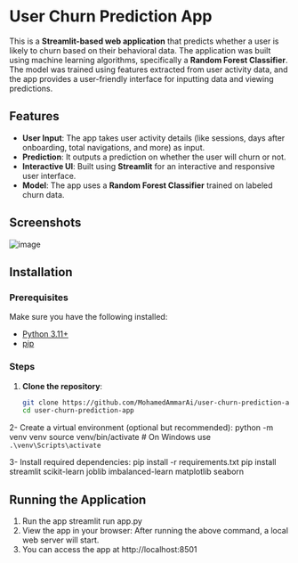 # User Churn Prediction App
This is a **Streamlit-based web application** that predicts whether a user is likely to churn based on their behavioral data.
The application was built using machine learning algorithms, specifically a **Random Forest Classifier**. 
The model was trained using features extracted from user activity data, and the app provides a user-friendly interface for inputting data and viewing predictions.

## Features
- **User Input**: The app takes user activity details (like sessions, days after onboarding, total navigations, and more) as input.
- **Prediction**: It outputs a prediction on whether the user will churn or not.
- **Interactive UI**: Built using **Streamlit** for an interactive and responsive user interface.
- **Model**: The app uses a **Random Forest Classifier** trained on labeled churn data.

## Screenshots

![image](https://github.com/user-attachments/assets/77bbda52-adad-49bc-b409-3b95645dbefb)

## Installation

### Prerequisites
Make sure you have the following installed:
- [Python 3.11+](https://www.python.org/downloads/)
- [pip](https://pip.pypa.io/en/stable/installation/)

### Steps

1. **Clone the repository**:
   ```bash
   git clone https://github.com/MohamedAmmarAi/user-churn-prediction-app.git
   cd user-churn-prediction-app

2- Create a virtual environment (optional but recommended):
   python -m venv venv
   source venv/bin/activate  # On Windows use `.\venv\Scripts\activate`
   
3- Install required dependencies:
   pip install -r requirements.txt
   pip install streamlit scikit-learn joblib imbalanced-learn matplotlib seaborn

## Running the Application
   1. Run the app
      streamlit run app.py
   2. View the app in your browser: After running the above command, a local web server will start.
   3.  You can access the app at http://localhost:8501







